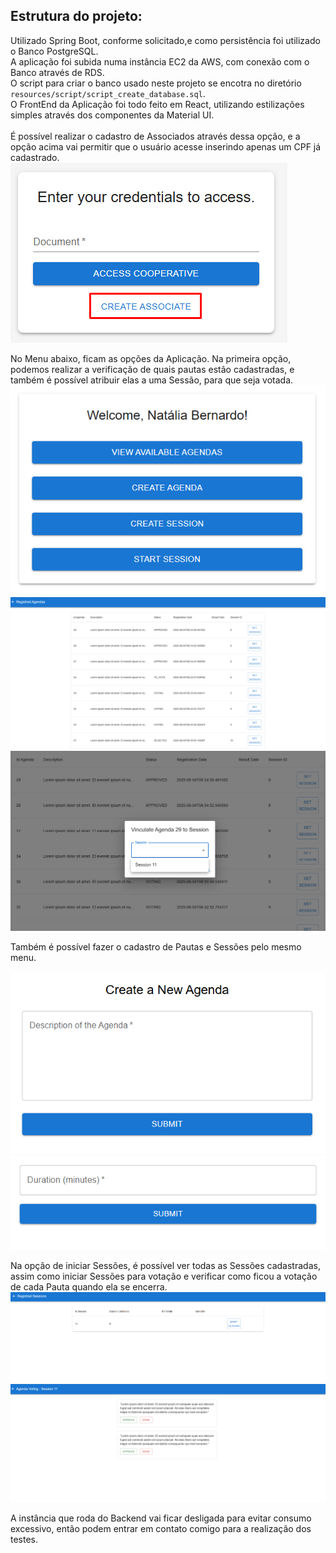 ## Estrutura do projeto:
Utilizado Spring Boot, conforme solicitado,e como persistência foi utilizado o Banco PostgreSQL.
</br>
A aplicação foi subida numa instância EC2 da AWS, com conexão com o Banco através de RDS.
</br>
O script para criar o banco usado neste projeto se encotra no diretório ``resources/script/script_create_database.sql``.
</br>
O FrontEnd da Aplicação foi todo feito em React, utilizando estilizações simples através dos componentes da Material UI.
</br>
</br>
É possível realizar o cadastro de Associados através dessa opção, e a opção acima vai permitir que o usuário acesse inserindo apenas um CPF já cadastrado.
![img.png](img/img.png)

No Menu abaixo, ficam as opções da Aplicação. Na primeira opção, podemos realizar a verificação de quais pautas estão cadastradas, e também é possível atribuir elas a uma Sessão, para que seja votada.
![img.png](img/img2.png)
![img.png](img/img3.png)
![img.png](img/img4.png)

Também é possível fazer o cadastro de Pautas e Sessões pelo mesmo menu.

![img.png](img/img5.png)
![img.png](img/img6.png)

Na opção de iniciar Sessões, é possível ver todas as Sessões cadastradas, assim como iniciar Sessões para votação e verificar como ficou a votação de cada Pauta quando ela se encerra.
![img.png](img/img8.png)
![img.png](img/img7.png)

A instância que roda do Backend vai ficar desligada para evitar consumo excessivo, então podem entrar em contato comigo para a realização dos testes.
